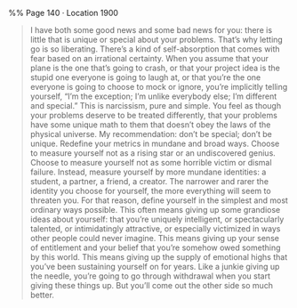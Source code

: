 %% Page 140 · Location 1900 
> I have both some good news and some bad news for you: there is little that is unique or special about your problems. That’s why letting go is so liberating. There’s a kind of self-absorption that comes with fear based on an irrational certainty. When you assume that your plane is the one that’s going to crash, or that your project idea is the stupid one everyone is going to laugh at, or that you’re the one everyone is going to choose to mock or ignore, you’re implicitly telling yourself, “I’m the exception; I’m unlike everybody else; I’m different and special.” This is narcissism, pure and simple. You feel as though your problems deserve to be treated differently, that your problems have some unique math to them that doesn’t obey the laws of the physical universe. My recommendation: don’t be special; don’t be unique. Redefine your metrics in mundane and broad ways. Choose to measure yourself not as a rising star or an undiscovered genius. Choose to measure yourself not as some horrible victim or dismal failure. Instead, measure yourself by more mundane identities: a student, a partner, a friend, a creator. The narrower and rarer the identity you choose for yourself, the more everything will seem to threaten you. For that reason, define yourself in the simplest and most ordinary ways possible. This often means giving up some grandiose ideas about yourself: that you’re uniquely intelligent, or spectacularly talented, or intimidatingly attractive, or especially victimized in ways other people could never imagine. This means giving up your sense of entitlement and your belief that you’re somehow owed something by this world. This means giving up the supply of emotional highs that you’ve been sustaining yourself on for years. Like a junkie giving up the needle, you’re going to go through withdrawal when you start giving these things up. But you’ll come out the other side so much better. 